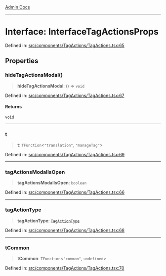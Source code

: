 [Admin Docs](/)

---

# Interface: InterfaceTagActionsProps

Defined in: [src/components/TagActions/TagActions.tsx:65](https://github.com/PalisadoesFoundation/talawa-admin/blob/main/src/components/TagActions/TagActions.tsx#L65)

## Properties

### hideTagActionsModal()

> **hideTagActionsModal**: () => `void`

Defined in: [src/components/TagActions/TagActions.tsx:67](https://github.com/PalisadoesFoundation/talawa-admin/blob/main/src/components/TagActions/TagActions.tsx#L67)

#### Returns

`void`

---

### t

> **t**: `TFunction`\<`"translation"`, `"manageTag"`\>

Defined in: [src/components/TagActions/TagActions.tsx:69](https://github.com/PalisadoesFoundation/talawa-admin/blob/main/src/components/TagActions/TagActions.tsx#L69)

---

### tagActionsModalIsOpen

> **tagActionsModalIsOpen**: `boolean`

Defined in: [src/components/TagActions/TagActions.tsx:66](https://github.com/PalisadoesFoundation/talawa-admin/blob/main/src/components/TagActions/TagActions.tsx#L66)

---

### tagActionType

> **tagActionType**: [`TagActionType`](../../../../utils/organizationTagsUtils/type-aliases/TagActionType.md)

Defined in: [src/components/TagActions/TagActions.tsx:68](https://github.com/PalisadoesFoundation/talawa-admin/blob/main/src/components/TagActions/TagActions.tsx#L68)

---

### tCommon

> **tCommon**: `TFunction`\<`"common"`, `undefined`\>

Defined in: [src/components/TagActions/TagActions.tsx:70](https://github.com/PalisadoesFoundation/talawa-admin/blob/main/src/components/TagActions/TagActions.tsx#L70)
